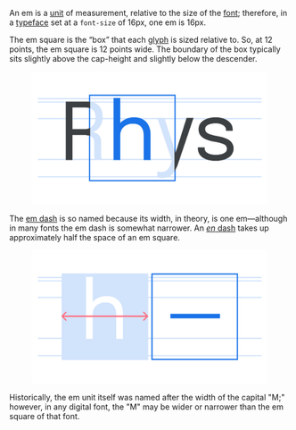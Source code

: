 

An em is a [unit](/glossary/unit) of measurement, relative to the size of the [font](/glossary/font); therefore, in a [typeface](/glossary/typeface) set at a `font-size` of 16px, one em is 16px.

The em square is the “box” that each [glyph](/glossary/glyph) is sized relative to. So, at 12 points, the em square is 12 points wide. The boundary of the box typically sits slightly above the cap-height and slightly below the descender.

<figure>

![The word “Rhys” with a box highlighting the em square around the “h” glyph and horizontal lines showing the type’s vertical metrics.](images/thumbnail.svg)

</figure>

The [em dash](/glossary/dashes) is so named because its width, in theory, is one em—although in many fonts the em dash is somewhat narrower. An [*en* dash](/glossary/en) takes up approximately half the space of an em square.

<figure>

![On the left, an “h” glyph sitting inside an em square, with arrows illustrating its total width. On the right, an em dash, occupying nearly the same width.](images/em_2.svg)

</figure>

Historically, the em unit itself was named after the width of the capital "M;" however, in any digital font, the "M" may be wider or narrower than the em square of that font.
